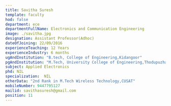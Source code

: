 ```yaml
---
title: Savitha Suresh
template: faculty
hod: false
department: ece
departmentFullName: Electronics and Communication Engineering
image: ./savitha.jpg
designation: Assistant Professor(Adhoc)
dateOfJoining: 22/09/2016
experienceTeaching: 12 Years
experienceIndustry: 6 months
ugAndInstitution: "B.tech, College of Engineering,Kidangoor"
pgAndInstitution: "M.Tech, University College of Engineering,Thodupuzha"
subject: Applied Electronics
phd: NIL
specialization:  NIL
otherData: "2nd Rank in M.Tech Wireless Technology,CUSAT"
mobileNumber: 9447795127
mailid: savithasuresh@gmail.com
position: 11
---
```

